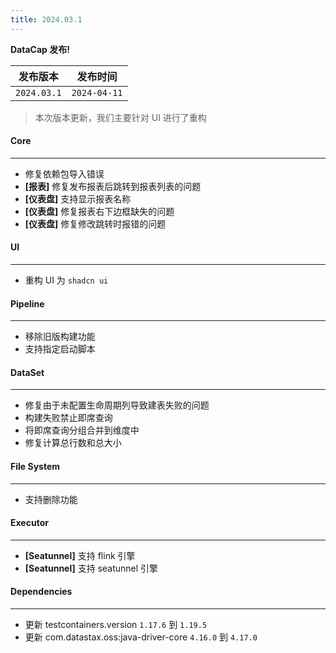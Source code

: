```yaml
---
title: 2024.03.1
---
```


**DataCap 发布!**

|    发布版本     |     发布时间     |
|:-----------:|:------------:|
| `2024.03.1` | `2024-04-11` |

> 本次版本更新，我们主要针对 UI 进行了重构

#### Core

---

- 修复依赖包导入错误
- **[报表]** 修复发布报表后跳转到报表列表的问题
- **[仪表盘]** 支持显示报表名称
- **[仪表盘]** 修复报表右下边框缺失的问题
- **[仪表盘]** 修复修改跳转时报错的问题

#### UI

---

- 重构 UI 为 `shadcn ui`

#### Pipeline

---

- 移除旧版构建功能
- 支持指定启动脚本

#### DataSet

---

- 修复由于未配置生命周期列导致建表失败的问题
- 构建失败禁止即席查询
- 将即席查询分组合并到维度中
- 修复计算总行数和总大小

#### File System

---

- 支持删除功能

#### Executor

---

- **[Seatunnel]** 支持 flink 引擎
- **[Seatunnel]** 支持 seatunnel 引擎

#### Dependencies

---

- 更新 testcontainers.version `1.17.6` 到 `1.19.5`
- 更新 com.datastax.oss:java-driver-core `4.16.0` 到 `4.17.0 `
